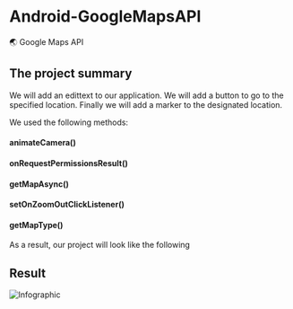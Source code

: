 # Android-GoogleMapsAPI
:earth_asia: Google Maps API

## The project summary
We will add an edittext to our application.
We will add a button to go to the specified location.
Finally we will add a marker to the designated location.


We used the following methods:

#### animateCamera()
#### onRequestPermissionsResult()
#### getMapAsync()
#### setOnZoomOutClickListener()
#### getMapType()

As a result, our project will look like the following

## Result
![Infographic](https://cdn-images-1.medium.com/max/1600/1*_tq1aE9xtwePnEI8CKSy4Q.jpeg)


